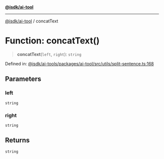 [**@isdk/ai-tool**](../README.md)

***

[@isdk/ai-tool](../globals.md) / concatText

# Function: concatText()

> **concatText**(`left`, `right`): `string`

Defined in: [@isdk/ai-tools/packages/ai-tool/src/utils/split-sentence.ts:168](https://github.com/isdk/ai-tool.js/blob/4ebf370aaec9c78535cb40ffc19656d7bddcb145/src/utils/split-sentence.ts#L168)

## Parameters

### left

`string`

### right

`string`

## Returns

`string`
